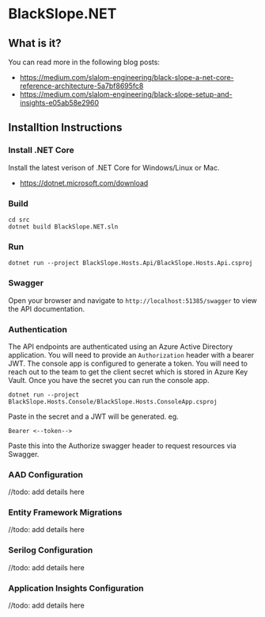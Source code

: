 # BlackSlope.NET

## What is it?

You can read more in the following blog posts:

* https://medium.com/slalom-engineering/black-slope-a-net-core-reference-architecture-5a7bf8695fc8
* https://medium.com/slalom-engineering/black-slope-setup-and-insights-e05ab58e2960

## Installtion Instructions

### Install .NET Core
Install the latest verison of .NET Core for Windows/Linux or Mac.
* https://dotnet.microsoft.com/download

### Build

	cd src
	dotnet build BlackSlope.NET.sln

### Run

	dotnet run --project BlackSlope.Hosts.Api/BlackSlope.Hosts.Api.csproj
	
### Swagger
Open your browser and navigate to ```http://localhost:51385/swagger``` to view the API documentation.

### Authentication
The API endpoints are authenticated using an Azure Active Directory application. You will need to provide an ```Authorization``` header with a bearer JWT. The console app is configured to generate a token. You will need to reach out to the team to get the client secret which is stored in Azure Key Vault.
Once you have the secret you can run the console app.

	dotnet run --project BlackSlope.Hosts.Console/BlackSlope.Hosts.ConsoleApp.csproj

Paste in the secret and a JWT will be generated. eg.

	Bearer <--token-->

Paste this into the Authorize swagger header to request resources via Swagger.

### AAD Configuration
//todo: add details here

### Entity Framework Migrations
//todo: add details here

### Serilog Configuration
//todo: add details here

### Application Insights Configuration
//todo: add details here

